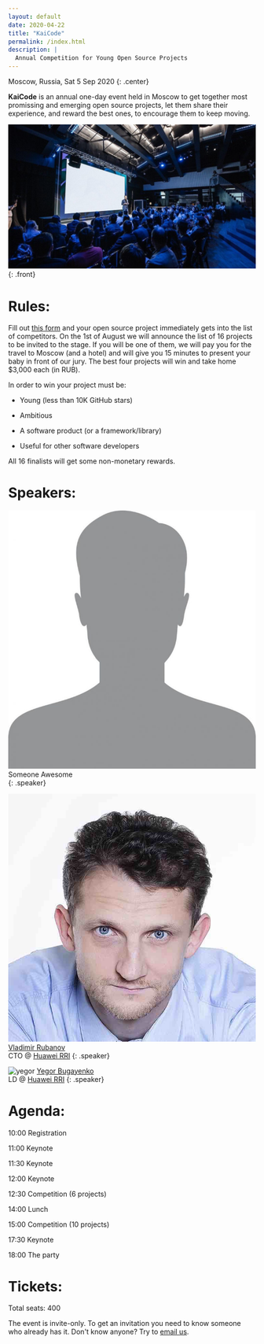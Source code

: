 ```yaml
---
layout: default
date: 2020-04-22
title: "KaiCode"
permalink: /index.html
description: |
  Annual Competition for Young Open Source Projects
---
```


Moscow, Russia, Sat 5 Sep 2020
{: .center}

**KaiCode** is an annual one-day event held in Moscow to
get together most promissing and emerging open
source projects, let them share their experience,
and reward the best ones, to encourage them to keep moving.

![Hall](/images/hall.jpg)
{: .front}

# Rules:

Fill out [this form](https://docs.google.com/forms/d/1Cp6MZKzloZ0dJWu22kRp0p2MthEvq3UHRW2W7zzSPUc)
and your open source project
immediately gets into the list of competitors. On the 1st of August
we will announce the list of 16 projects to be invited
to the stage. If you will be one of them, we will pay you for
the travel to Moscow (and a hotel) and will give you 15 minutes
to present your baby in front of our jury.
The best four projects will win and take home $3,000 each (in RUB).

In order to win your project must be:

  * Young (less than 10K GitHub stars)

  * Ambitious

  * A software product (or a framework/library)

  * Useful for other software developers

All 16 finalists will get some non-monetary rewards.

# Speakers:

![yegor](/images/face.jpg)
Someone Awesome
<br/>
{: .speaker}

![rubanov](/images/rubanov.jpg)
[Vladimir Rubanov](https://www.rubanov.pro/)
<br/>
CTO @ [Huawei RRI](https://career.huawei.ru/rri/)
{: .speaker}

![yegor](https://www.yegor256.com/images/face-256x256.jpg)
[Yegor Bugayenko](https://www.yegor256.com)
<br/>
LD @ [Huawei RRI](https://career.huawei.ru/rri/)
{: .speaker}

# Agenda:

10:00 Registration

11:00 Keynote

11:30 Keynote

12:00 Keynote

12:30 Competition (6 projects)

14:00 Lunch

15:00 Competition (10 projects)

17:30 Keynote

18:00 The party

# Tickets:

Total seats: 400

The event is invite-only. To get an invitation you need to know
someone who already has it. Don't know anyone? Try to
[email us](mailto:tickets@kaicode.org).
